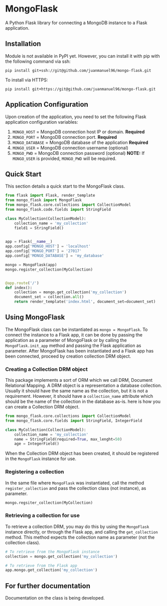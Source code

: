 # MongoFlask
A Python Flask library for connecting a MongoDB instance to a Flask application.

## Installation
Module is not available in PyPI yet. However, you can install it with pip with the following command via ssh:
```
pip install git+ssh://git@github.com/juanmanuel96/mongo-flask.git
```
To install via HTTPS:
```
pip install git+https://git@github.com/juanmanuel96/mongo-flask.git
```

## Application Configuration
Upon creation of the application, you need to set the following Flask application configuration variables:
1. `MONGO_HOST` = MongoDB connection host IP or domain. **Required**
2. `MONGO_PORT` = MongoDB connection port. **Required**
3. `MONGO_DATABASE` = MongoDB database of the application **Required**
4. `MONGO_USER` = MongoDB connection username (optional)
5. `MONGO_PWD` = MongoDB connection password (optional) 
**NOTE:** If `MONGO_USER` is provided, `MONGO_PWD` will be required.

## Quick Start
This section details a quick start to the MongoFlask class.
```python
from flask import Flask, render_template
from mongo_flask import MongoFlask
from mongo_flask.core.collections import CollectionModel
from mongo_flask.code.fields import StringField

class MyCollection(CollectionModel):
    collection_name = 'my_collection'
    field1 = StringField()
    

app = Flask(__name__)
app.config['MONGO_HOST'] = 'localhost'
app.config['MONGO_PORT'] = '27017'
app.config['MONGO_DATABASE'] = 'my_database'

mongo = MongoFlask(app)
mongo.register_collection(MyCollection)


@app.route('/')
def index():
    collection = mongo.get_collection('my_collection')
    document_set = collection.all()
    return render_template('index.html', document_set=document_set)
``` 

## Using MongoFlask
The MongoFlask class can be instantiated as `mongo = MongoFlask`. To connect the instance to a Flask app, it can be 
done by passing the application as a parameter of MongoFlask or by calling the `MongoFlask.init_app` method and passing 
the Flask application as parameter. After MongoFlask has been instantiated and a Flask app has been connected, proceed 
by creation collection DRM object. 

### Creating a Collection DRM object
This package implements a sort of ORM which we call DRM, Document Relational Mapping. A DRM object is a representation 
a database collection. Usually it should have the same name as the collection, but it is not a requirement. However, 
it should have a `collection_name` attribute which should be the name of the collection in the database as-is. here is 
how you can create a Collection DRM object.
```python
from mongo_flask.core.collections import CollectionModel
from mongo_flask.core.fields import StringField, IntegerField

class MyCollection(CollectionModel):
    collection_name = 'my_collection'
    name = StringField(required=True, max_lenght=50)
    age = IntegerField()
```
When the Collection DRM object has been created, it should be registered in the `MongoFlask` instance for use.

### Registering a collection
In the same file where `MongoFlask` was instantiated, call the method `register_collection` and pass the collection 
class (not instance), as parameter.
```python
mongo.regsiter_collection(MyCollection)
```

### Retrieving a collection for use
To retrieve a collection DRM, you may do this by using the `MongoFlask` instance directly, or through the Flask app, 
and calling the `get_collection` method. This method expects the collection name as parameter (not the collection 
class).  
```python
# To retrieve from the MongoFlask instance
collection = mongo.get_collection('my_collection')

# To retrieve from the Flask app
app.mongo.get_collection('my_collection')
```

## For further documentation
Documentation on the class is being developed.

